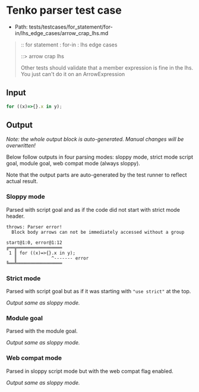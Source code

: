 # Tenko parser test case

- Path: tests/testcases/for_statement/for-in/lhs_edge_cases/arrow_crap_lhs.md

> :: for statement : for-in : lhs edge cases
>
> ::> arrow crap lhs
>
> Other tests should validate that a member expression is fine in the lhs. You just can't do it on an ArrowExpression

## Input

`````js
for ((x)=>{}.x in y);
`````

## Output

_Note: the whole output block is auto-generated. Manual changes will be overwritten!_

Below follow outputs in four parsing modes: sloppy mode, strict mode script goal, module goal, web compat mode (always sloppy).

Note that the output parts are auto-generated by the test runner to reflect actual result.

### Sloppy mode

Parsed with script goal and as if the code did not start with strict mode header.

`````
throws: Parser error!
  Block body arrows can not be immediately accessed without a group

start@1:0, error@1:12
╔══╦═════════════════
 1 ║ for ((x)=>{}.x in y);
   ║             ^------- error
╚══╩═════════════════

`````

### Strict mode

Parsed with script goal but as if it was starting with `"use strict"` at the top.

_Output same as sloppy mode._

### Module goal

Parsed with the module goal.

_Output same as sloppy mode._

### Web compat mode

Parsed in sloppy script mode but with the web compat flag enabled.

_Output same as sloppy mode._
